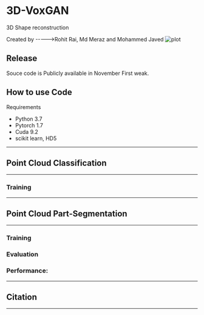 # 3D-VoxGAN
3D Shape reconstruction

Created by ----->Rohit Rai, Md Meraz and Mohammed Javed
![plot](./basic.jpeg)

## Release

Souce code is Publicly available in November First weak.

## How to use Code
Requirements

- Python 3.7 
- Pytorch 1.7
- Cuda 9.2
- scikit learn, HD5

---
## Point Cloud Classification
--------------------
### Training


---
## Point Cloud Part-Segmentation
--------------------
### Training


### Evaluation

### Performance:

---
## Citation 
---
